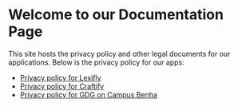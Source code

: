 
# Welcome to our Documentation Page

This site hosts the privacy policy and other legal documents for our applications. Below is the privacy policy for our apps:


- [Privacy policy for Lexifly](https://mohamedelbaiomy.github.io/app-policies.github.io/PRIVACY_POLICY_LEXIFLY.html)
- [Privacy policy for Craftify](https://mohamedelbaiomy.github.io/app-policies.github.io/PRIVACY_POLICY_CRAFTIFY.html)
- [Privacy policy for GDG on Campus Benha](https://mohamedelbaiomy.github.io/app-policies.github.io/PRIVACY_POLICY_GDG_Benha.html)
